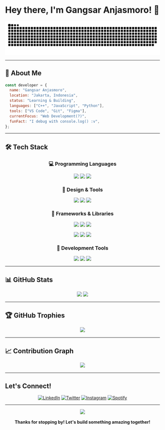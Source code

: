 # Hey there, I'm Gangsar Anjasmoro! 👋

<div align="center">
  <img src="https://github.com/Platane/snk/raw/output/github-contribution-grid-snake.svg" alt="Snake eating my contributions" />
</div>

---

## 🚀 About Me

```javascript
const developer = {
  name: "Gangsar Anjasmoro",
  location: "Jakarta, Indonesia",
  status: "Learning & Building",
  languages: ["C++", "JavaScript", "Python"],
  tools: ["VS Code", "Git", "Figma"],
  currentFocus: "Web Development(?)",
  funFact: "I debug with console.log() :v",
};
```

---

## 🛠️ Tech Stack

<div align="center">

### 💻 Programming Languages

<p>
  <img src="https://img.shields.io/badge/C++-00599C?style=for-the-badge&logo=cplusplus&logoColor=white&labelColor=000000" />
  <img src="https://img.shields.io/badge/JavaScript-F7DF1E?style=for-the-badge&logo=javascript&logoColor=black&labelColor=000000" />
  <img src="https://img.shields.io/badge/Python-3776AB?style=for-the-badge&logo=python&logoColor=white&labelColor=000000" />
</p>

### 🎨 Design & Tools

<p>
  <img src="https://img.shields.io/badge/Figma-F24E1E?style=for-the-badge&logo=figma&logoColor=white&labelColor=000000" />
  <img src="https://img.shields.io/badge/Canva-00C4CC?style=for-the-badge&logo=canva&logoColor=white&labelColor=000000" />
  <img src="https://img.shields.io/badge/Adobe%20Illustrator-FF9A00?style=for-the-badge&logo=adobeillustrator&logoColor=white&labelColor=000000" />
</p>

### 🚀 Frameworks & Libraries

<p>
  <img src="https://img.shields.io/badge/Next.js-000000?style=for-the-badge&logo=nextdotjs&logoColor=white" />
  <img src="https://img.shields.io/badge/React-61DAFB?style=for-the-badge&logo=react&logoColor=black&labelColor=000000" />
  <img src="https://img.shields.io/badge/Laravel-FF2D20?style=for-the-badge&logo=laravel&logoColor=white&labelColor=000000" />
</p>

<p>
  <img src="https://img.shields.io/badge/Tailwind%20CSS-06B6D4?style=for-the-badge&logo=tailwindcss&logoColor=white&labelColor=000000" />
  <img src="https://img.shields.io/badge/Bootstrap-7952B3?style=for-the-badge&logo=bootstrap&logoColor=white&labelColor=000000" />
  <img src="https://img.shields.io/badge/Vite-646CFF?style=for-the-badge&logo=vite&logoColor=white&labelColor=000000" />
</p>

### 🔧 Development Tools

<p>
  <img src="https://img.shields.io/badge/XAMPP-FB7A24?style=for-the-badge&logo=xampp&logoColor=white&labelColor=000000" />
  <img src="https://img.shields.io/badge/VS%20Code-007ACC?style=for-the-badge&logo=visualstudiocode&logoColor=white&labelColor=000000" />
  <img src="https://img.shields.io/badge/Git-F05032?style=for-the-badge&logo=git&logoColor=white&labelColor=000000" />
</p>

</div>

---

## 📊 GitHub Stats

<div align="center">
  <img width="52%" src="https://github-readme-stats.vercel.app/api?username=gaangsarr&show_icons=true&theme=tokyonight&hide_border=true&bg_color=0D1117&title_color=00F5FF&icon_color=00F5FF&text_color=FFFFFF" />
  <img width="40%" src="https://github-readme-stats.vercel.app/api/top-langs/?username=gaangsarr&layout=compact&theme=tokyonight&hide_border=true&bg_color=0D1117&title_color=00F5FF&text_color=FFFFFF" />
</div>

---

## 🏆 GitHub Trophies

<div align="center">
  <img src="https://github-profile-trophy.vercel.app/?username=gaangsarr&theme=tokyonight&no-frame=true&no-bg=true&margin-w=4&column=7" />
</div>

---

## 📈 Contribution Graph

<div align="center">
  <img src="https://github-readme-activity-graph.vercel.app/graph?username=gaangsarr&theme=tokyo-night&hide_border=true&bg_color=0D1117&color=00F5FF&line=FF0080&point=00FF88" />
</div>

---

## Let's Connect!

<div align="center">

[![LinkedIn](https://img.shields.io/badge/LinkedIn-0A66C2?style=for-the-badge&logo=linkedin&logoColor=white)](https://linkedin.com/in/gangsaranjasmoro)
[![Twitter](https://img.shields.io/badge/Twitter-1DA1F2?style=for-the-badge&logo=twitter&logoColor=white)](https://twitter.com/gaangsarr)
[![Instagram](https://img.shields.io/badge/Instagram-E4405F?style=for-the-badge&logo=instagram&logoColor=white)](https://instagram.com/gaangsarr)
[![Spotify](https://img.shields.io/badge/Spotify-1DB954?style=for-the-badge&logo=spotify&logoColor=white)](https://open.spotify.com/user/txdtvvs6aq73ezav3d6je13wi)

</div>

---

<div align="center">
  <img src="https://komarev.com/ghpvc/?username=gaangsarr&color=00F5FF&style=for-the-badge&label=Profile+Views" />
  
  **Thanks for stopping by! Let's build something amazing together!**
</div>
